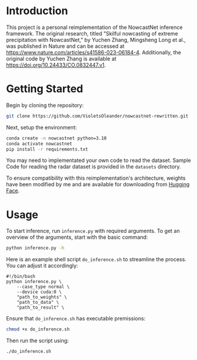 # Introduction

This project is a personal reimplementation of the NowcastNet inference framework. The original research, titled "Skilful nowcasting of extreme precipitation with NowcastNet," by Yuchen Zhang, Mingsheng Long et al., was published in Nature and can be accessed at https://www.nature.com/articles/s41586-023-06184-4. Additionally, the original code by Yuchen Zhang is available at https://doi.org/10.24433/CO.0832447.v1.

# Getting Started

Begin by cloning the repository:

```bash
git clone https://github.com/VioletsOleander/nowcastnet-rewritten.git
```

Next, setup the environment:

```bash
conda create -n nowcastnet python=3.10
conda activate nowcastnet
pip install -r requirements.txt
```

You may need to implementated your own code to read the dataset. Sample Code for reading the radar dataset is provided in the `datasets` directory.

To ensure compatibility with this reimplementation's architecture, weights have been modified by me and are available for downloading from [Hugging Face](https://huggingface.co/VioletsOleander/nowcastnet-rewritten).

# Usage

To start inference, run `inference.py` with required arguments. To get an overview of the arguments, start with the basic command:

```bash
python inference.py -h
```

Here is an example shell script `do_inference.sh` to streamline the process. You can adjust it accordingly:

```shell
#!/bin/bash
python inference.py \
    --case_type normal \
    --device cuda:0 \
    "path_to_weights" \
    "path_to_data" \
    "path_to_result" \
```

Ensure that `do_inference.sh` has executable premissions:

```bash
chmod +x do_inference.sh
```

Then run the script using:

```bash
./do_inference.sh
```

